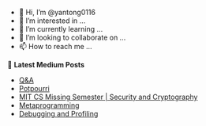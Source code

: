 - 👋 Hi, I’m @yantong0116
- 👀 I’m interested in ...
- 🌱 I’m currently learning ...
- 💞️ I’m looking to collaborate on ...
- 📫 How to reach me ...

<!---
yantong0116/yantong0116 is a ✨ special ✨ repository because its `README.md` (this file) appears on your GitHub profile.
You can click the Preview link to take a look at your changes.
--->

📝 **Latest Medium Posts**

<!-- BLOG-POST-LIST:START -->
- [Q&amp;A](https://medium.com/@yantong0116/q-a-630e9215321f?source=rss-49cb9750acef------2)
- [Potpourri](https://medium.com/@yantong0116/potpourri-549ef6b45069?source=rss-49cb9750acef------2)
- [MIT CS Missing Semester | Security and Cryptography](https://medium.com/@yantong0116/security-and-cryptography-a01d93c20baf?source=rss-49cb9750acef------2)
- [Metaprogramming](https://medium.com/@yantong0116/metaprogramming-616ed860b882?source=rss-49cb9750acef------2)
- [Debugging and Profiling](https://medium.com/@yantong0116/debugging-and-profiling-b264d8e34b18?source=rss-49cb9750acef------2)
<!-- BLOG-POST-LIST:END -->
